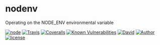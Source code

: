 # nodenv

Operating on the NODE_ENV environmental variable

[![node][NPM_URL]][NPM_HREF]
[![Travis][TRAVIS_URL]][TRAVIS_HREF]
[![Coveralls][COVERALLS_URL]][COVERALLS_HREF]
[![Known Vulnerabilities][SNYK_URL]][SNYK_HREF]
[![David][DAVID_URL]][DAVID_HREF]
[![Author][AUTHOR_URL]][AUTHOR_HREF]
[![license][LICENSE_URL]][LICENSE_HREF]

[NPM_URL]: https://img.shields.io/node/v/nodenv.svg?style=flat-square&maxAge=600
[NPM_HREF]: https://www.npmjs.com/package/nodenv
[TRAVIS_URL]: https://img.shields.io/travis/Arylo/nodenv/master.svg?style=flat-square&logo=travis&maxAge=600
[TRAVIS_HREF]: https://travis-ci.org/Arylo/nodenv
[COVERALLS_URL]: https://img.shields.io/coveralls/github/Arylo/nodenv/master.svg?style=flat-square&maxAge=600
[COVERALLS_HREF]: https://coveralls.io/github/Arylo/nodenv
[SNYK_URL]: https://snyk.io/test/github/Arylo/nodenv/badge.svg?style=flat-square&maxAge=600
[SNYK_HREF]: https://snyk.io/test/github/Arylo/nodenv
[DAVID_URL]: https://img.shields.io/david/Arylo/nodenv.svg?style=flat-square&maxAge=600
[DAVID_HREF]: https://github.com/Arylo/nodenv
[AUTHOR_URL]: https://img.shields.io/badge/Author-AryloYeung-blue.svg?style=flat-square&maxAge=7200
[AUTHOR_HREF]: https://github.com/arylo
[LICENSE_URL]: https://img.shields.io/github/license/Arylo/npm-project-init.svg?style=flat-square&maxAge=7200
[LICENSE_HREF]: https://opensource.org/licenses/MIT
